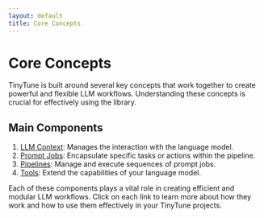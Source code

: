 ```yaml
---
layout: default
title: Core Concepts
---
```


# Core Concepts

TinyTune is built around several key concepts that work together to create powerful and flexible LLM workflows. Understanding these concepts is crucial for effectively using the library.

## Main Components

1. [LLM Context](llm-context.md): Manages the interaction with the language model.
2. [Prompt Jobs](prompt-jobs.md): Encapsulate specific tasks or actions within the pipeline.
3. [Pipelines](pipelines.md): Manage and execute sequences of prompt jobs.
4. [Tools](tools.md): Extend the capabilities of your language model.

Each of these components plays a vital role in creating efficient and modular LLM workflows. Click on each link to learn more about how they work and how to use them effectively in your TinyTune projects.
